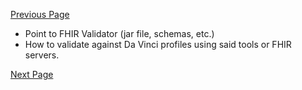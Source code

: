 [Previous Page](Rational_Combinations.html)

* Point to FHIR Validator (jar file, schemas, etc.)
* How to validate against Da Vinci profiles using said tools or FHIR servers. 

[Next Page](SMART-on-FHIR.html)